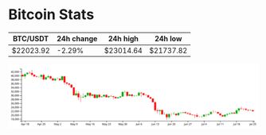 # Bitcoin Stats

BTC/USDT|24h change|24h high|24h low|
|---|---|---|---|
|$22023.92|-2.29%|$23014.64|$21737.82|

<img src="./chart.svg">
